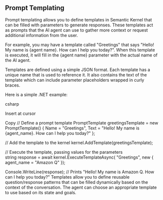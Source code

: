 ## Prompt Templating

Prompt templating allows you to define templates in Semantic Kernel that can be filled with parameters to generate responses. These templates act as prompts that the AI agent can use to gather more context or request additional information from the user.

For example, you may have a template called "Greetings" that says "Hello! My name is {agent name}. How can I help you today?". When this template is executed, it will fill in the {agent name} parameter with the actual name of the AI agent.

Templates are defined using a simple JSON format. Each template has a unique name that is used to reference it. It also contains the text of the template which can include parameter placeholders wrapped in curly braces.

Here is a simple .NET example:

csharp

Insert at cursor

Copy
// Define a prompt template
PromptTemplate greetingsTemplate = new PromptTemplate()
{
  Name = "Greetings",
  Text = "Hello! My name is {agent_name}. How can I help you today?" 
};

// Add the template to the kernel
kernel.AddTemplate(greetingsTemplate);

// Execute the template, passing values for the parameters  
string response = await kernel.ExecuteTemplateAsync(
  "Greetings", 
  new { agent_name = "Amazon Q" });

Console.WriteLine(response); 
// Prints "Hello! My name is Amazon Q. How can I help you today?"
Templates allow you to define reusable question/response patterns that can be filled dynamically based on the context of the conversation. The agent can choose an appropriate template to use based on its state and goals.